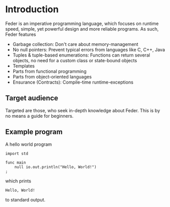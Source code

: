 # Introduction

Feder is an imperative programming language, which focuses on runtime speed,
simple, yet powerful design and more reliable programs. As such, Feder features

- Garbage collection: Don't care about memory-management
- No null pointers: Prevent typical errors from languages like C, C++, Java
- Tuples & tuple-based enumerations: Functions can return several objects,
  no need for a custom class or state-bound objects
- Templates
- Parts from functional programming
- Parts from object-oriented languages
- Ensurance (Contracts): Compile-time runtime-exceptions

## Target audience

Targeted are those, who seek in-depth knowledge about Feder. This is by no
means a guide for beginners.

## Example program

A hello world program

```
import std

func main
	null io.out.println("Hello, World!")
;
```

which prints

```
Hello, World!
```

to standard output.
